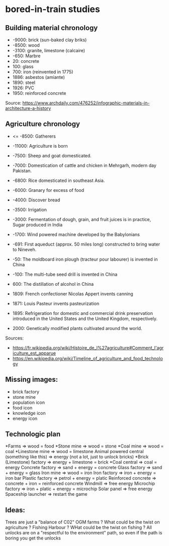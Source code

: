 # bored-in-train studies

## Building material chronology

* -9000: brick (sun-baked clay briks)
* -8500: wood
* -3100: granite, limestone (calcaire)
* -650: Marbre
* 20: concrete
* 100: glass
* 700: iron (reinvented in 1775)
* 1886: asbestos (amiante)
* 1890: steel
* 1926: PVC
* 1950: reinforced concrete

Source: https://www.archdaily.com/476252/infographic-materials-in-architecture-a-history

## Agriculture chronology

* <= -8500: Gatherers
* -11000: Agriculture is born
* -7500: Sheep and goat domesticated.
* -7000: Domestication of cattle and chicken in Mehrgarh, modern day Pakistan.
* -6800: Rice domesticated in southeast Asia.
* -6000: Granary for excess of food

* -4000: Discover bread
* -3500: Irrigation
* -3000: Fermentation of dough, grain, and fruit juices is in practice, Sugar produced in India
* -1700: Wind powered machine developed by the Babylonians
* -691: First aqueduct (approx. 50 miles long) constructed to bring water to Nineveh.
* -50: The moldboard iron plough (tracteur pour labourer) is invented in China
* -100: The multi-tube seed drill is invented in China
* 600: The distillation of alcohol in China
* 1809: French confectioner Nicolas Appert invents canning
* 1871: Louis Pasteur invents pasteurization
* 1895: Refrigeration for domestic and commercial drink preservation introduced in the United States and the United Kingdom, respectively.
* 2000: Genetically modified plants cultivated around the world.

Sources:
* https://fr.wikipedia.org/wiki/Histoire_de_l%27agriculture#Comment_l'agriculture_est_apparue
* https://en.wikipedia.org/wiki/Timeline_of_agriculture_and_food_technology


## Missing images:

* brick factory
* stone mine
* population icon
* food icon
* knowledge icon
* energy icon

## Technologic plan

*Farms => wood = food
*Stone mine => wood = stone
*Coal mine => wood = coal
*Linestone mine => wood = limestone
Animal powered central (something like this) => energy (not a lot, just to unlock bricks)
*Brick (Limestone) factory => energy + limestone = brick
*Coal central => coal = energy
Concrete factory => sand + energy = concrete
Glass factory => sand + energy = glass
Iron mine => wood = iron
Iron factory => iron + energy = iron bar
Plastic factory => petrol + energy = platic
Reinforced concrete => concrete + iron = reinforced concrete
Windmill => free energy
Microchip factory => iron + platic + energy = microchip
Solar panel => free energy
Spaceship launcher => restart the game


## Ideas:

Trees are just a "balance of C02"
OGM farms ? What could be the twist on agriculture ?
Fishing Harbour ? WHat could be the twist on fishing ?
All unlocks are on a "respectful to the environment" path, so even if the path is boring you get the unlocks
